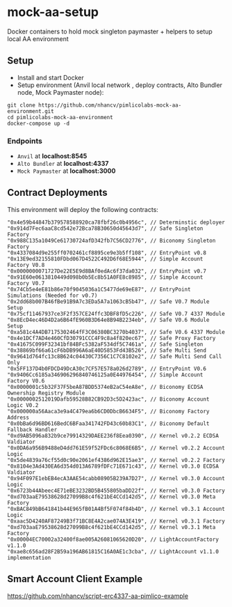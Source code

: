 # mock-aa-setup
Docker containers to hold mock singleton paymaster + helpers to setup local AA environment

## Setup

- Install and start Docker
- Setup environment (Anvil local network , deploy contracts, Alto Bundler node, Mock Paymaster node):

```
git clone https://github.com/nhancv/pimlicolabs-mock-aa-environment.git
cd pimlicolabs-mock-aa-environment
docker-compose up -d
```

### Endpoints
- `Anvil` at **localhost:8545**
- `Alto Bundler` at **localhost:4337**
- `Mock Paymaster` at **localhost:3000**

## Contract Deployments

This environment will deploy the following contracts:

```
"0x4e59b44847b379578588920ca78fbf26c0b4956c", // Determinstic deployer
"0x914d7Fec6aaC8cd542e72Bca78B30650d45643d7", // Safe Singleton Factory
"0x988C135a1049Ce61730724afD342fb7C56CD2776", // Biconomy Singleton Factory
"0x4337084d9e255ff0702461cf8895ce9e3b5ff108", // EntryPoint v0.8
"0x13E9ed32155810FDbd067D4522C492D6f68E5944", // Simple Account Factory V0.8
"0x0000000071727De22E5E9d8BAf0edAc6f37da032", // EntryPoint v0.7
"0x91E60e0613810449d098b0b5Ec8b51A0FE8c8985", // Simple Account Factory V0.7
"0x74Cb5e4eE81b86e70f9045036a1C5477de69eE87", // EntryPoint Simulations (Needed for v0.7)
"0x2dd68b007B46fBe91B9A7c3EDa5A7a1063cB5b47", // Safe V0.7 Module Setup
"0x75cf11467937ce3F2f357CE24ffc3DBF8fD5c226", // Safe V0.7 4337 Module
"0x8EcD4ec46D4D2a6B64fE960B3D64e8B94B2234eb", // Safe V0.6 Module Setup
"0xa581c4A4DB7175302464fF3C06380BC3270b4037", // Safe V0.6 4337 Module
"0x4e1DCf7AD4e460CfD30791CCC4F9c8a4f820ec67", // Safe Proxy Factory
"0x41675C099F32341bf84BFc5382aF534df5C7461a", // Safe Singleton
"0x38869bf66a61cF6bDB996A6aE40D5853Fd43B526", // Safe Multi Send
"0x9641d764fc13c8B624c04430C7356C1C7C8102e2", // Safe Multi Send Call Only
"0x5FF137D4b0FDCD49DcA30c7CF57E578a026d2789", // EntryPoint V0.6
"0x9406Cc6185a346906296840746125a0E44976454", // Simple Account Factory V0.6
"0x0000001c5b32F37F5beA87BDD5374eB2aC54eA8e", // Biconomy ECDSA Ownership Registry Module
"0x0000002512019Dafb59528B82CB92D3c5D2423ac", // Biconomy Account Logic V0.2
"0x000000a56Aaca3e9a4C479ea6b6CD0DbcB6634F5", // Biconomy Factory Address
"0x0bBa6d96BD616BedC6BFaa341742FD43c60b83C1", // Biconomy Default Fallback Handler
"0xd9AB5096a832b9ce79914329DAEE236f8Eea0390", // Kernel v0.2.2 ECDSA Valdiator
"0x0DA6a956B9488eD4dd761E59f52FDc6c8068E6B5", // Kernel v0.2.2 Account Logic
"0x5de4839a76cf55d0c90e2061ef4386d962E15ae3", // Kernel v0.2.2 Factory
"0x8104e3Ad430EA6d354d013A6789fDFc71E671c43", // Kernel v0.3.0 ECDSA Valdiator
"0x94F097E1ebEB4ecA3AAE54cabb08905B239A7D27", // Kernel v0.3.0 Account Logic
"0x6723b44Abeec4E71eBE3232BD5B455805baDD22f", // Kernel v0.3.0 Factory
"0xd703aaE79538628d27099B8c4f621bE4CCd142d5", // Kernel v0.3.0 Meta Factory
"0xBAC849bB641841b44E965fB01A4Bf5F074f84b4D", // Kernel v0.3.1 Account Logic
"0xaac5D4240AF87249B3f71BC8E4A2cae074A3E419", // Kernel v0.3.1 Factory
"0xd703aaE79538628d27099B8c4f621bE4CCd142d5", // Kernel v0.3.1 Meta Factory
"0x00004EC70002a32400f8ae005A26081065620D20", // LightAccountFactory v1.1.0
"0xae8c656ad28F2B59a196AB61815C16A0AE1c3cba", // LightAccount v1.1.0 implementation
```

## Smart Account Client Example
https://github.com/nhancv/script-erc4337-aa-pimlico-example